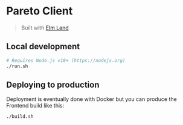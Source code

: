# Pareto Client

> Built with [Elm Land](https://elm.land)

## Local development

```bash
# Requires Node.js v18+ (https://nodejs.org)
./run.sh
```

## Deploying to production

Deployment is eventually done with Docker but you can produce the Frontend build like this: 
```bash
./build.sh
```